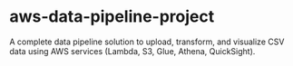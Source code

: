 # aws-data-pipeline-project
A complete data pipeline solution to upload, transform, and visualize CSV data using AWS services (Lambda, S3, Glue, Athena, QuickSight).
